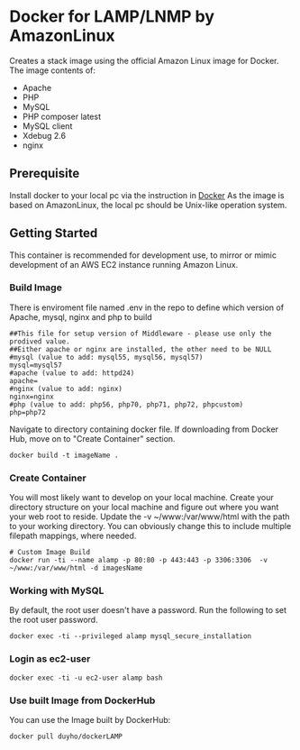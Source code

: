 # Docker for LAMP/LNMP by AmazonLinux
Creates a stack image using the official Amazon Linux image for Docker. The image contents of:

* Apache
* PHP
* MySQL
* PHP composer latest
* MySQL client
* Xdebug 2.6
* nginx

## Prerequisite
Install docker to your local pc via the instruction in [Docker](https://docs.docker.com/install/)
As the image is based on AmazonLinux, the local pc should be Unix-like operation system.
## Getting Started
This container is recommended for development use, to mirror or mimic development of an AWS EC2 instance running Amazon Linux.

### Build Image
There is enviroment file named .env in the repo to define which version of Apache, mysql, nginx and php to build
```
##This file for setup version of Middleware - please use only the prodived value.
##Either apache or nginx are installed, the other need to be NULL
#mysql (value to add: mysql55, mysql56, mysql57)
mysql=mysql57
#apache (value to add: httpd24)
apache=
#nginx (value to add: nginx)
nginx=nginx
#php (value to add: php56, php70, php71, php72, phpcustom)
php=php72
```
Navigate to directory containing docker file. If downloading from Docker Hub, move on to "Create Container" section.
```
docker build -t imageName .
```
### Create Container
You will most likely want to develop on your local machine. Create your directory structure on your local machine and figure out where you want your web root to reside. Update the -v ~/www:/var/www/html with the path to your working directory. You can obviously change this to include multiple filepath mappings, where needed.
```
# Custom Image Build
docker run -ti --name alamp -p 80:80 -p 443:443 -p 3306:3306  -v ~/www:/var/www/html -d imagesName
```

### Working with MySQL
By default, the root user doesn't have a password. Run the following to set the root user password.
```
docker exec -ti --privileged alamp mysql_secure_installation
```
### Login as ec2-user
```
docker exec -ti -u ec2-user alamp bash
```

### Use built Image from DockerHub
You can use the Image built by DockerHub:
```
docker pull duyho/dockerLAMP
```
